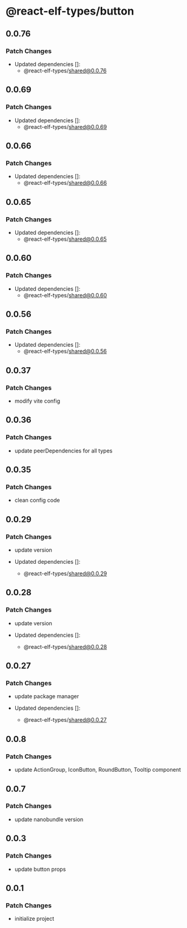 # @react-elf-types/button

## 0.0.76

### Patch Changes

- Updated dependencies []:
  - @react-elf-types/shared@0.0.76

## 0.0.69

### Patch Changes

- Updated dependencies []:
  - @react-elf-types/shared@0.0.69

## 0.0.66

### Patch Changes

- Updated dependencies []:
  - @react-elf-types/shared@0.0.66

## 0.0.65

### Patch Changes

- Updated dependencies []:
  - @react-elf-types/shared@0.0.65

## 0.0.60

### Patch Changes

- Updated dependencies []:
  - @react-elf-types/shared@0.0.60

## 0.0.56

### Patch Changes

- Updated dependencies []:
  - @react-elf-types/shared@0.0.56

## 0.0.37

### Patch Changes

- modify vite config

## 0.0.36

### Patch Changes

- update peerDependencies for all types

## 0.0.35

### Patch Changes

- clean config code

## 0.0.29

### Patch Changes

- update version

- Updated dependencies []:
  - @react-elf-types/shared@0.0.29

## 0.0.28

### Patch Changes

- update version

- Updated dependencies []:
  - @react-elf-types/shared@0.0.28

## 0.0.27

### Patch Changes

- update package manager

- Updated dependencies []:
  - @react-elf-types/shared@0.0.27

## 0.0.8

### Patch Changes

- update ActionGroup, IconButton, RoundButton, Tooltip component

## 0.0.7

### Patch Changes

- update nanobundle version

## 0.0.3

### Patch Changes

- update button props

## 0.0.1

### Patch Changes

- initialize project
